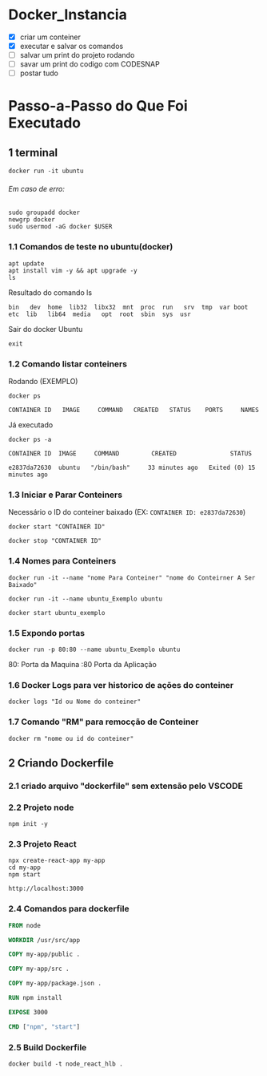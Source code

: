 # Docker_Instancia

* [X] criar um conteiner
* [X] executar e salvar os comandos
* [ ] salvar um print do projeto rodando
* [ ] savar um print do codigo com CODESNAP
* [ ] postar tudo

# Passo-a-Passo do Que Foi Executado

## **1 terminal**

```terminal
docker run -it ubuntu
```

###### Em caso de erro:

```terminal
sudo groupadd docker
newgrp docker
sudo usermod -aG docker $USER
```

### 1.1 Comandos de teste no ubuntu(docker)

```terminal_conteiner
apt update
apt install vim -y && apt upgrade -y
ls
```

Resultado do comando ls

`bin   dev  home  lib32  libx32  mnt  proc  run   srv  tmp  var boot  etc  lib   lib64  media   opt  root  sbin  sys  usr`

Sair do docker Ubuntu

```Terminal_Conteiner
exit
```

### 1.2 Comando listar conteiners

Rodando (EXEMPLO)

```terminal
docker ps
```

`CONTAINER ID   IMAGE     COMMAND   CREATED   STATUS    PORTS     NAMES`

Já executado

```terminal
docker ps -a
```

`CONTAINER ID  IMAGE     COMMAND         CREATED               STATUS              `

`e2837da72630  ubuntu   "/bin/bash"     33 minutes ago   Exited (0) 15 minutes ago `

### 1.3 Iniciar e Parar Conteiners

Necessário o ID do conteiner baixado (EX: `CONTAINER ID: e2837da72630`)

```terminal
docker start "CONTAINER ID"
```

```terminal
docker stop "CONTAINER ID"
```

### 1.4 Nomes para Conteiners

`docker run -it --name "nome Para Conteiner" "nome do Conteirner A Ser Baixado"`

```terminal
docker run -it --name ubuntu_Exemplo ubuntu
```

`docker start ubuntu_exemplo`

### 1.5 Expondo portas

```terminal
docker run -p 80:80 --name ubuntu_Exemplo ubuntu
```

80: Porta da Maquina
:80 Porta da Aplicação

### 1.6 Docker Logs para ver historico de ações do conteiner

`docker logs "Id ou Nome do conteiner"`

### 1.7 Comando "RM" para remocção de Conteiner

```terminal
docker rm "nome ou id do conteiner"
```

## 2 Criando Dockerfile

### 2.1 criado arquivo "dockerfile" sem extensão pelo VSCODE

### 2.2 Projeto node

```node
npm init -y
```

### 2.3 Projeto React

```node
npx create-react-app my-app
cd my-app
npm start
```

`http://localhost:3000`

### 2.4 Comandos para dockerfile

```dockerfile
FROM node

WORKDIR /usr/src/app

COPY my-app/public .

COPY my-app/src .

COPY my-app/package.json .

RUN npm install

EXPOSE 3000

CMD ["npm", "start"]


```

### 2.5 Build Dockerfile

```Terminal
docker build -t node_react_hlb .
```
